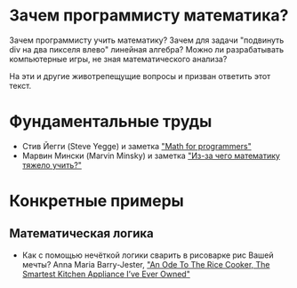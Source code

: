 # Зачем программисту математика?

Зачем программисту учить математику? Зачем для задачи "подвинуть div на два пикселя влево" линейная алгебра? Можно ли разрабатывать компьютерные игры, не зная математического анализа?

На эти и другие животрепещущие вопросы и призван ответить этот текст.

# Фундаментальные труды

* Стив Йегги (Steve Yegge) и заметка ["Math for programmers"](http://steve-yegge.blogspot.ru/2006/03/math-for-programmers.html)
* Марвин Мински (Marvin Minsky) и заметка ["Из-за чего математику тяжело учить?"](http://web.media.mit.edu/~minsky/OLPC-1.html)


# Конкретные примеры
## Математическая логика

* Как с помощью нечёткой логики сварить в рисоварке рис Вашей мечты? Anna Maria Barry-Jester, ["An Ode To The Rice Cooker, The Smartest Kitchen Appliance I’ve Ever Owned"](http://fivethirtyeight.com/features/an-ode-to-the-rice-cooker-the-smartest-kitchen-appliance-ive-ever-owned/)


